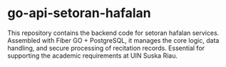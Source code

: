 # go-api-setoran-hafalan
This repository contains the backend code for setoran hafalan services. Assembled with Fiber GO + PostgreSQL, it manages the core logic, data handling, and secure processing of recitation records. Essential for supporting the academic requirements at UIN Suska Riau.
